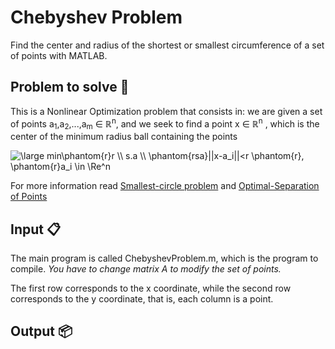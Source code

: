 # Chebyshev Problem
Find the center and radius of the shortest or smallest circumference of a set of points with MATLAB.

## Problem to solve 📑
This is a Nonlinear Optimization problem that consists in: we are given a set of points a<sub>1</sub>,a<sub>2</sub>,...,a<sub>m</sub> &isin; &Ropf;<sup>n</sup>, and we seek to find a point x &isin; &Ropf;<sup>n</sup> , which is the center of the minimum radius ball containing the points

<img src="https://latex.codecogs.com/png.latex?\bg_white&space;\large&space;min\phantom{r}r&space;\\&space;s.a&space;\\&space;\phantom{rsa}||x-a_i||<r&space;\phantom{r},&space;\phantom{r}a_i&space;\in&space;\Re^n" title="\large min\phantom{r}r \\ s.a \\ \phantom{rsa}||x-a_i||<r \phantom{r}, \phantom{r}a_i \in \Re^n"/> 

For more information read [Smallest-circle problem](https://en.wikipedia.org/wiki/Smallest-circle_problem) and [Optimal-Separation of Points](http://kth.diva-portal.org/smash/get/diva2:558519/FULLTEXT01.pdf) 

## Input 📋
The main program is called ChebyshevProblem.m, which is the program to compile.
_You have to change matrix A to modify the set of points._

The first row corresponds to the x coordinate, while the second row corresponds to the y coordinate, that is, each column is a point.

## Output 📦
